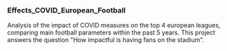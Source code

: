 ### Effects_COVID_European_Football

Analysis of the impact of COVID measures on the top 4 european leagues, comparing main football parameters within the past 5 years. This project answers the question "How impactful is having fans on the stadium".  


